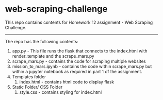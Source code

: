 # web-scraping-challenge

This repo contains contents for Homework 12 assignment - Web Scraping Challenge.
***
The repo has the following contents:
1. app.py - This file runs the flask that connects to the index.html with render_template and the scrape_mars.py
2. scrape_mars.py - contains the code for scraping multiple websites
3. mission_to_mars.ipynb - contains the code within scrape_mars.py but within a jupyter notebook as required in part 1 of the assignment.
4. Templates folder
    1. index.html - contains html code to display flask
5. Static Folder/ CSS Folder
    1. style.css - contains styling for index.html
